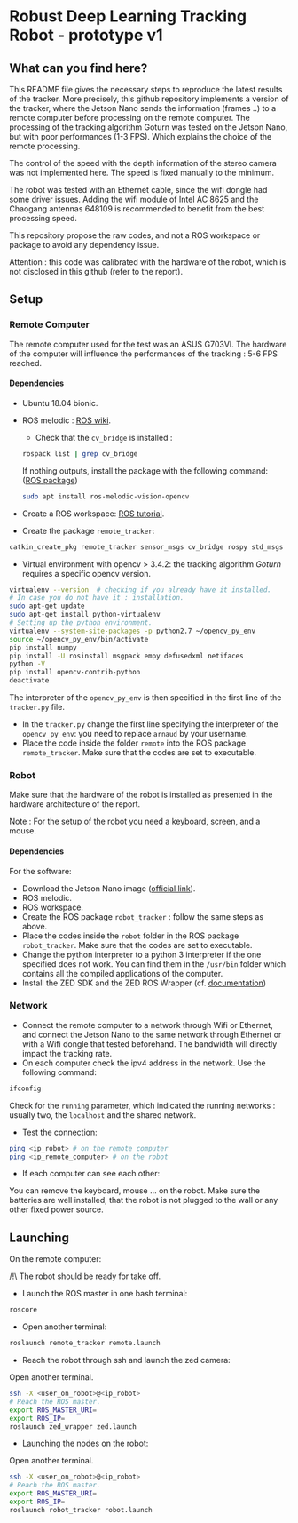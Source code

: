 # Robust Deep Learning Tracking Robot - prototype v1

## What can you find here?

This README file gives the necessary steps to reproduce the latest results of the tracker. More precisely, this github repository implements a version of the tracker, where the Jetson Nano sends the information (frames ..) to a remote computer before processing on the remote computer. The processing of the tracking algorithm Goturn was tested on the Jetson Nano, but with poor performances (1-3 FPS). Which explains the choice of the remote processing.

The control of the speed with the depth information of the stereo camera was not implemented here. The speed is fixed manually to the minimum.

The robot was tested with an Ethernet cable, since the wifi dongle had some driver issues. Adding the  wifi module of Intel AC 8625 and the Chaogang antennas 648109 is recommended to benefit from the best processing speed.

This repository propose the raw codes, and not a ROS workspace or package to avoid any dependency issue.

Attention : this code was calibrated with the hardware of the robot, which is not disclosed in this  github (refer to the report).

## Setup

### Remote Computer

The remote computer used for the test was an ASUS G703VI. The hardware of the computer will influence the performances of the tracking : 5-6 FPS reached.

#### Dependencies

* Ubuntu 18.04 bionic.

* ROS melodic : [ROS wiki](http://wiki.ros.org/melodic/Installation/Ubuntu).

  * Check that  the `cv_bridge`  is installed : 

  ```bash
  rospack list | grep cv_bridge
  ```

  If nothing outputs, install the package with the following command: ([ROS package](http://wiki.ros.org/vision_opencv))

  ```bash
  sudo apt install ros-melodic-vision-opencv
  ```

* Create a ROS workspace: [ROS tutorial](http://wiki.ros.org/catkin/Tutorials/create_a_workspace).

* Create the package `remote_tracker`: 

```bash
catkin_create_pkg remote_tracker sensor_msgs cv_bridge rospy std_msgs
```

* Virtual environment with opencv > 3.4.2: the tracking algorithm *Goturn* requires a specific opencv version.

```bash
virtualenv --version  # checking if you already have it installed.
# In case you do not have it : installation.
sudo apt-get update
sudo apt-get install python-virtualenv
# Setting up the python environment.
virtualenv --system-site-packages -p python2.7 ~/opencv_py_env
source ~/opencv_py_env/bin/activate
pip install numpy
pip install -U rosinstall msgpack empy defusedxml netifaces
python -V
pip install opencv-contrib-python
deactivate
```

The interpreter of the `opencv_py_env` is then specified in the first line of the `tracker.py` file.

* In the `tracker.py` change the first line specifying the interpreter of the `opencv_py_env`: you need to replace `arnaud` by your username.
* Place the code inside the folder `remote` into the ROS package `remote_tracker`.  Make sure that the codes are set to executable.

### Robot

Make sure that the hardware of the robot is installed as presented in the hardware architecture of the report.

Note : For the setup of the robot you need a keyboard, screen, and a mouse.

#### Dependencies

For the software:

* Download the Jetson Nano image ([official link](https://developer.nvidia.com/embedded/learn/get-started-jetson-nano-devkit#write)).
* ROS melodic.
* ROS workspace.
* Create the ROS package `robot_tracker` : follow the same steps as above.
* Place the codes inside the `robot` folder in the ROS package `robot_tracker`. Make sure that the codes are set to executable.
* Change the python interpreter to a python 3 interpreter if the one specified does not work. You can find them in the `/usr/bin` folder which contains all the compiled applications of the computer.
* Install the ZED SDK  and the ZED ROS Wrapper (cf. [documentation](https://www.stereolabs.com/docs/getting-started/))

### Network

* Connect the remote computer to a network through Wifi or Ethernet, and connect the Jetson Nano to the same network through Ethernet or with a Wifi dongle that tested beforehand. The bandwidth will directly impact the tracking rate.
* On each computer check the ipv4 address in the network. Use the following command:

```bash
ifconfig
```

Check for the `running` parameter, which indicated the running networks : usually two, the `localhost` and the shared network.

* Test the connection:

```bash
ping <ip_robot> # on the remote computer
ping <ip_remote_computer> # on the robot
```

* If each computer can see each other:

You can remove the keyboard, mouse ... on the robot. Make sure the batteries are well installed, that the robot is not plugged to the wall or any other fixed power source.

## Launching

On the remote computer:

/!\ The robot should be ready for take off.

- Launch the ROS master in one bash terminal:

```bash
roscore
```

- Open another terminal:

```bash
roslaunch remote_tracker remote.launch
```

<!--

zdzd  -->



- Reach the robot through ssh and launch the zed camera:

Open another terminal.

```bash
ssh -X <user_on_robot>@<ip_robot>
# Reach the ROS master.
export ROS_MASTER_URI=
export ROS_IP=
roslaunch zed_wrapper zed.launch
```

- Launching the nodes on the robot:

Open another terminal.

```bash
ssh -X <user_on_robot>@<ip_robot>
# Reach the ROS master.
export ROS_MASTER_URI=
export ROS_IP=
roslaunch robot_tracker robot.launch
```



